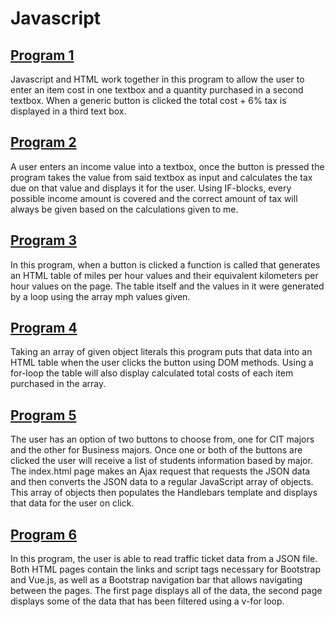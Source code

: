 # <h1>Javascript</h1>

<h2><a href=https://github.com/cegano/Javascript/blob/main/Program%201>Program 1</a></h2>
<p>Javascript and HTML work together in this program to allow the user to enter an item cost in one textbox and a quantity purchased in a second textbox. When a generic button is clicked the total cost + 6% tax is displayed in a third text box.</p>

<h2><a href=https://github.com/cegano/Javascript/blob/main/Program%202>Program 2</a></h2>
<p>A user enters an income value into a textbox, once the button is pressed the program takes the value from said textbox as input and calculates the tax due on that value and displays it for the user. Using IF-blocks, every possible income amount is covered and the correct amount of tax will always be given based on the calculations given to me.</p>

<h2><a href=https://github.com/cegano/Javascript/blob/main/Program%203>Program 3</a></h2>
<p>In this program, when a button is clicked a function is called that generates an HTML table of miles per hour values and their equivalent kilometers per hour values on the page. The table itself and the values in it were generated by a loop using the array mph values given.</p>

<h2><a href=https://github.com/cegano/Javascript/blob/main/Program%204>Program 4</a></h2>
<p>Taking an array of given object literals this program puts that data into an HTML table when the user clicks the button using DOM methods. Using a for-loop the table will also display calculated total costs of each item purchased in the array.</p>

<h2><a href=https://github.com/cegano/Javascript/blob/main/Program%205>Program 5</a></h2>
<p>The user has an option of two buttons to choose from, one for CIT majors and the other for Business majors.  Once one or both of the buttons are clicked the user will receive a list of students information based by major. The index.html page makes an Ajax request that requests the JSON data and then converts the JSON data to a regular JavaScript array of objects. This array of objects then populates the Handlebars template and displays that data for the user on click.</p>

<h2><a href=https://github.com/cegano/Javascript/blob/main/Program%201>Program 6</a></h2>
<p>In this program, the user is able to read traffic ticket data from a JSON file. Both HTML pages contain the links and script tags necessary for Bootstrap and Vue.js, as well as a Bootstrap navigation bar that allows navigating between the pages. The first page displays all of the data, the second page displays some of the data that has been filtered using a v-for loop.</p>
